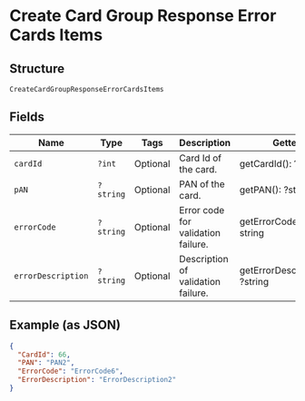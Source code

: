 
# Create Card Group Response Error Cards Items

## Structure

`CreateCardGroupResponseErrorCardsItems`

## Fields

| Name | Type | Tags | Description | Getter | Setter |
|  --- | --- | --- | --- | --- | --- |
| `cardId` | `?int` | Optional | Card Id of the card. | getCardId(): ?int | setCardId(?int cardId): void |
| `pAN` | `?string` | Optional | PAN of the card. | getPAN(): ?string | setPAN(?string pAN): void |
| `errorCode` | `?string` | Optional | Error code for validation failure. | getErrorCode(): ?string | setErrorCode(?string errorCode): void |
| `errorDescription` | `?string` | Optional | Description of validation failure. | getErrorDescription(): ?string | setErrorDescription(?string errorDescription): void |

## Example (as JSON)

```json
{
  "CardId": 66,
  "PAN": "PAN2",
  "ErrorCode": "ErrorCode6",
  "ErrorDescription": "ErrorDescription2"
}
```

